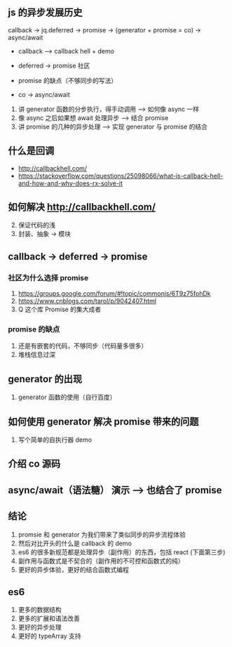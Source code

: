 ## js 的异步发展历史
callback -> jq.deferred -> promise -> (generator + promise = co) -> async/await
+ callback --> callback hell + demo
+ deferred -> promise 社区

+ promise 的缺点（不够同步的写法）
+ co -> async/await

1. 讲 generator 函数的分步执行，得手动调用  --> 如何像 async 一样
2. 像 async 之后如果想 await 处理异步 --> 结合 promise
3. 讲 promise 的几种的异步处理 --> 实现 generator 与 promise 的结合

## 什么是回调
+ http://callbackhell.com/
+ https://stackoverflow.com/questions/25098066/what-is-callback-hell-and-how-and-why-does-rx-solve-it

## 如何解决 http://callbackhell.com/
  2. 保证代码的浅
  1. 封装、抽象 -> 模块

## callback -> deferred -> promise
### 社区为什么选择 promise
  1. https://groups.google.com/forum/#!topic/commonjs/6T9z75fohDk
  2. https://www.cnblogs.com/tarol/p/9042407.html
  3. Q 这个库 Promise 的集大成者

### promise 的缺点
  1. 还是有嵌套的代码，不够同步（代码量多很多）
  2. 堆栈信息过深

## generator 的出现
  1. generator 函数的使用（自行百度）

## 如何使用 generator 解决 promise 带来的问题
  1. 写个简单的自执行器 demo

## 介绍 co 源码

## async/await（语法糖） 演示 --> 也结合了 promise

## 结论
 1. promsie 和 generator 为我们带来了类似同步的异步流程体验
 2. 然后对比开头的什么是 callback 的 demo
 3. es6 的很多新规范都是处理异步（副作用）的东西，包括 react (下面第三步)
 4. 副作用与函数式是不契合的（副作用的不可控和函数式的纯）
 5. 更好的异步体验，更好的结合函数式编程

## es6 
  1. 更多的数据结构
  2. 更多的扩展和语法改善
  3. 更好的异步处理
  4. 更好的 typeArray 支持
